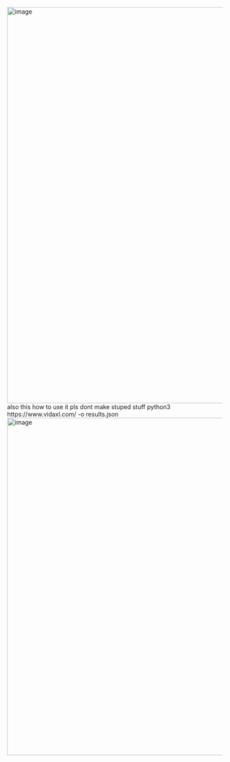 <img width="855" height="925" alt="image" src="https://github.com/user-attachments/assets/30b6ace4-fc9f-4cc7-9b50-ab51e33028bc" />
also 
this how to use it pls dont make stuped stuff 
python3 https://www.vidaxl.com/ -o results.json

<img width="928" height="788" alt="image" src="https://github.com/user-attachments/assets/6247fee8-8651-4a2e-9496-34fd04b09d42" />
